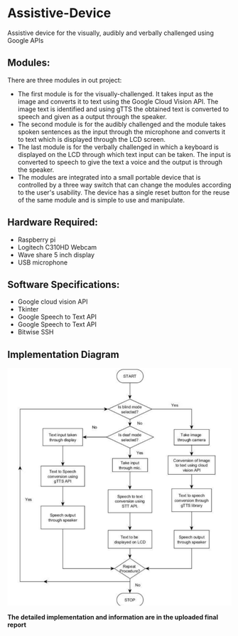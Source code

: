 # Assistive-Device
Assistive device for the visually, audibly and verbally challenged using Google APIs

## Modules:

There are three modules in out project:

* The first module is for the visually-challenged. It takes input as the image and converts it to text using the Google Cloud Vision API. The image text is identified and using gTTS the obtained text is converted to speech and given as a output through the speaker.
* The second module is for the audibly challenged and the module takes spoken sentences as the input through the microphone and converts it to text which is displayed through the LCD screen. 
* The last module is for the verbally challenged in which a keyboard is displayed on the LCD through which text input can be taken. The input is converted to speech to give the text a voice and the output is through the speaker.
* The modules are integrated into a small portable device that is controlled by a three way switch that can change the modules according to the user's usability. The device has a single reset button for the reuse of the same module and is simple to use and manipulate.

## Hardware Required: 
* Raspberry pi
* Logitech C310HD Webcam
* Wave share 5 inch display
* USB microphone

## Software Specifications: 
* Google cloud vision API
* Tkinter
* Google Speech to Text API
* Google Speech to Text API
* Bitwise SSH

## Implementation Diagram

![alt text](flowchart.png)

**The detailed implementation and information are in the uploaded final report**
